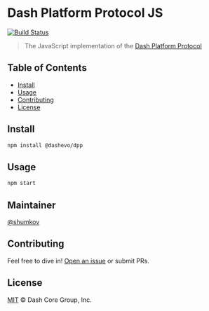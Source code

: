 # Dash Platform Protocol JS

[![Build Status](https://travis-ci.com/dashevo/dash-platform.svg?token=Pzix7aqnMuGS9c6BmBz2&branch=v4-ivan-anton)](https://travis-ci.org/dashevo/dash-platform)

> The JavaScript implementation of the [Dash Platform Protocol](http://github.com/dashevo/dpp-spec)

## Table of Contents

- [Install](#install)
- [Usage](#usage)
- [Contributing](#contributing)
- [License](#license)

## Install

```sh
npm install @dashevo/dpp
```

## Usage

```sh
npm start
```

## Maintainer

[@shumkov](https://github.com/shumkov)

## Contributing

Feel free to dive in! [Open an issue](https://github.com/dashevo/dash-platform/issues/new) or submit PRs.

## License

[MIT](LICENSE) &copy; Dash Core Group, Inc.
